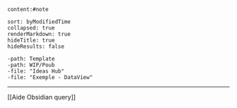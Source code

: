 
````query
content:#note

sort: byModifiedTime
collapsed: true
renderMarkdown: true 
hideTitle: true
hideResults: false

-path: Template
-path: WIP/Poub
-file: "Ideas Hub"
-file: "Exemple - DataView"
````

---
[[Aide Obsidian query]]